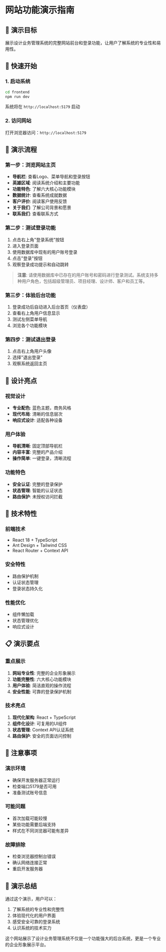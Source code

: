 # 网站功能演示指南

## 🎯 演示目标

展示设计业务管理系统的完整网站前台和登录功能，让用户了解系统的专业性和易用性。

## 🚀 快速开始

### 1. 启动系统
```bash
cd frontend
npm run dev
```

系统将在 `http://localhost:5179` 启动

### 2. 访问网站
打开浏览器访问：`http://localhost:5179`

## 📱 演示流程

### 第一步：浏览网站主页
- **导航栏**: 查看Logo、菜单导航和登录按钮
- **英雄区域**: 阅读系统介绍和主要功能
- **功能特色**: 了解六大核心功能模块
- **数据统计**: 查看系统成就数据
- **客户评价**: 阅读客户使用反馈
- **关于我们**: 了解公司背景和愿景
- **联系我们**: 查看联系方式

### 第二步：测试登录功能
1. 点击右上角"登录系统"按钮
2. 进入登录页面
3. 使用数据库中现有的用户账号登录
4. 点击"登录"按钮
5. 观察登录成功提示和自动跳转

> **注意**: 请使用数据库中已存在的用户账号和密码进行登录测试。系统支持多种用户角色，包括超级管理员、项目经理、设计师、客户和员工等。

### 第三步：体验后台功能
1. 登录成功后自动进入后台首页（仪表盘）
2. 查看右上角用户信息显示
3. 测试左侧菜单导航
4. 浏览各个功能模块

### 第四步：测试退出登录
1. 点击右上角用户头像
2. 选择"退出登录"
3. 观察系统返回主页

## 🎨 设计亮点

### 视觉设计
- **专业配色**: 蓝色主题，商务风格
- **现代布局**: 清晰的信息层次
- **响应式设计**: 适配各种设备

### 用户体验
- **导航清晰**: 固定顶部导航栏
- **内容丰富**: 完整的产品介绍
- **操作简单**: 一键登录，清晰流程

### 功能特色
- **安全认证**: 完整的登录保护
- **状态管理**: 智能的认证状态
- **路由保护**: 未授权访问拦截

## 🔧 技术特性

### 前端技术
- React 18 + TypeScript
- Ant Design + Tailwind CSS
- React Router + Context API

### 安全特性
- 路由保护机制
- 认证状态管理
- 登录状态持久化

### 性能优化
- 组件懒加载
- 状态管理优化
- 响应式设计

## 📋 演示要点

### 重点展示
1. **网站专业性**: 完整的企业形象展示
2. **功能完整性**: 六大核心功能模块
3. **用户体验**: 简洁直观的操作流程
4. **安全性能**: 可靠的登录保护机制

### 技术亮点
1. **现代化架构**: React + TypeScript
2. **组件化设计**: 可复用的UI组件
3. **状态管理**: Context API认证系统
4. **路由保护**: 安全的页面访问控制

## 🚨 注意事项

### 演示环境
- 确保开发服务器正常运行
- 检查端口5179是否可用
- 准备测试账号信息

### 可能问题
- 首次加载可能较慢
- 某些功能需要后端支持
- 样式在不同浏览器可能有差异

### 故障排除
- 检查浏览器控制台错误
- 确认网络连接正常
- 重启开发服务器

## 🎉 演示总结

通过这个演示，用户可以：
1. 了解系统的专业性和完整性
2. 体验现代化的用户界面
3. 感受安全可靠的登录系统
4. 认识系统的技术实力

这个网站展示了设计业务管理系统不仅是一个功能强大的后台系统，更是一个专业的企业形象展示平台。
